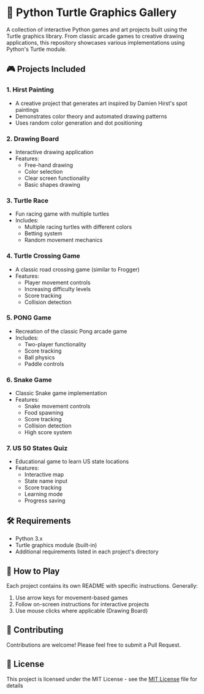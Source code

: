 # 🐢 Python Turtle Graphics Gallery

A collection of interactive Python games and art projects built using the Turtle graphics library. From classic arcade games to creative drawing applications, this repository showcases various implementations using Python's Turtle module.

## 🎮 Projects Included

### 1. Hirst Painting
- A creative project that generates art inspired by Damien Hirst's spot paintings
- Demonstrates color theory and automated drawing patterns
- Uses random color generation and dot positioning

### 2. Drawing Board
- Interactive drawing application
- Features:
  - Free-hand drawing
  - Color selection
  - Clear screen functionality
  - Basic shapes drawing

### 3. Turtle Race
- Fun racing game with multiple turtles
- Includes:
  - Multiple racing turtles with different colors
  - Betting system
  - Random movement mechanics

### 4. Turtle Crossing Game
- A classic road crossing game (similar to Frogger)
- Features:
  - Player movement controls
  - Increasing difficulty levels
  - Score tracking
  - Collision detection

### 5. PONG Game
- Recreation of the classic Pong arcade game
- Includes:
  - Two-player functionality
  - Score tracking
  - Ball physics
  - Paddle controls

### 6. Snake Game
- Classic Snake game implementation
- Features:
  - Snake movement controls
  - Food spawning
  - Score tracking
  - Collision detection
  - High score system

### 7. US 50 States Quiz
- Educational game to learn US state locations
- Features:
  - Interactive map
  - State name input
  - Score tracking
  - Learning mode
  - Progress saving

## 🛠️ Requirements
- Python 3.x
- Turtle graphics module (built-in)
- Additional requirements listed in each project's directory


## 🎯 How to Play
Each project contains its own README with specific instructions. Generally:
1. Use arrow keys for movement-based games
2. Follow on-screen instructions for interactive projects
3. Use mouse clicks where applicable (Drawing Board)

## 🤝 Contributing
Contributions are welcome! Please feel free to submit a Pull Request.


## 📝 License
This project is licensed under the MIT License - see the [MIT License](LICENSE) file for details
